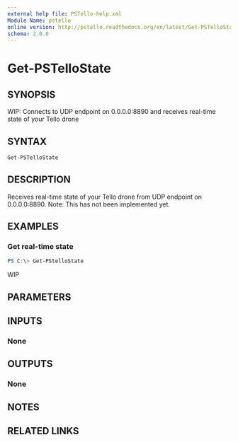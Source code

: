```yaml
---
external help file: PSTello-help.xml
Module Name: pstello
online version: http://pstello.readthedocs.org/en/latest/Get-PSTelloState
schema: 2.0.0
---
```


# Get-PSTelloState

## SYNOPSIS

WIP: Connects to UDP endpoint on 0.0.0.0:8890 and receives real-time state of your Tello drone

## SYNTAX

```powershell
Get-PSTelloState
```

## DESCRIPTION

Receives real-time state of your Tello drone from UDP endpoint on 0.0.0.0:8890.
Note: This has not been implemented yet.

## EXAMPLES

### Get real-time state

```powershell
PS C:\> Get-PStelloState
```

WIP

## PARAMETERS

## INPUTS

### None

## OUTPUTS

### None

## NOTES

## RELATED LINKS
